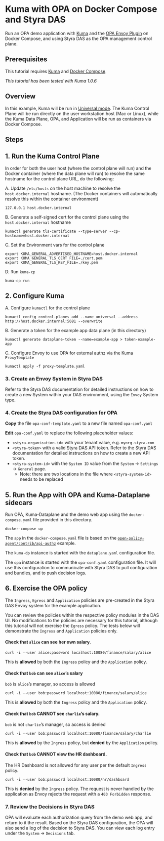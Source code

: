 # Kuma with OPA on Docker Compose and Styra DAS

Run an OPA demo application with [Kuma](https://kuma.io/docs/1.0.6/overview/what-is-kuma/) and the [OPA Envoy Plugin](https://github.com/open-policy-agent/opa-envoy-plugin) on Docker Compose, and using Styra DAS as the OPA management control plane.

## Prerequisites

This tutorial requires [Kuma](https://kuma.io/install/1.0.6/) and [Docker Compose](https://docs.docker.com/compose/install/).

_This tutorial has been tested with Kuma 1.0.6_

## Overview

In this example, Kuma will be run in [Universal mode](https://kuma.io/docs/1.0.6/documentation/overview/#universal-mode). The Kuma Control Plane will be run directly on the user workstation host (Mac or Linux), while the Kuma Data Plane, OPA, and Application will be run as containers via Docker Compose.

## Steps

## 1. Run the Kuma Control Plane

In order for both the user host (where the control plane will run) and the Docker container (where the data plane will run) to resolve the same hostname for the control plane URL, do the following:

A. Update `/etc/hosts` on the host machine to resolve the `host.docker.internal` hostname.  (The Docker containers will automatically resolve this within the container environment)
```
127.0.0.1 host.docker.internal
```

B. Generate a self-signed cert for the control plane using the `host.docker.internal` hostname
```
kumactl generate tls-certificate --type=server --cp-hostname=host.docker.internal
```

C. Set the Environment vars for the control plane
```
export KUMA_GENERAL_ADVERTISED_HOSTNAME=host.docker.internal 
export KUMA_GENERAL_TLS_CERT_FILE=./cert.pem
export KUMA_GENERAL_TLS_KEY_FILE=./key.pem
```

D. Run `kuma-cp`
```
kuma-cp run
```

## 2. Configure Kuma

A. Configure `kumactl` for the control plane
```
kumactl config control-planes add --name universal --address http://host.docker.internal:5681 --overwrite
```

B. Generate a token for the example app data plane (in this directory)
```
kumactl generate dataplane-token --name=example-app > token-example-app
```

C. Configure Envoy to use OPA for external authz via the Kuma `ProxyTemplate`
```
kumactl apply -f proxy-template.yaml
```

### 3. Create an Envoy System in Styra DAS

Refer to the Styra DAS documentation for detailed instructions on how to create a new System within your DAS environment, using the `Envoy` System type.

### 4. Create the Styra DAS configuration for OPA

**Copy** the file `opa-conf-template.yaml` to a new file named `opa-conf.yaml`

**Edit** `opa-conf.yaml` to replace the following placeholder values:
* `<styra-organization-id>` with your tenant value, e.g. `myorg.styra.com`
* `<styra-token>` with a valid Styra DAS API token. Refer to the Styra DAS documentation for detailed instructions on how to create a new API token.
* `<styra-system-id>` with the `System ID` value from the `System` -> `Settings` -> `General` page.
    * Note: there are two locations in the file where `<styra-system-id>` needs to be replaced

## 5. Run the App with OPA and Kuma-Dataplane sidecars

Run OPA, Kuma-Dataplane and the demo web app using the `docker-compose.yaml` file provided in this directory.

```
docker-compose up
```

The `app` in the `docker-compose.yaml` file is based on the [`open-policy-agent/contrib/api-authz`](https://github.com/open-policy-agent/contrib/tree/master/api_authz) example.

The `kuma-dp` instance is started with the `dataplane.yaml` configuration file.

The `opa` instance is started with the `opa-conf.yaml` configuration file. It will use this configuration to communicate with Styra DAS to pull configuration and bundles, and to push decision logs.

## 6. Exercise the OPA policy

The `Ingress`, `Egress` and `Application` policies are pre-created in the Styra DAS Envoy system for the example application.

You can review the policies within the respective policy modules in the DAS UI. No modifications to the policies are necessary for this tutorial, although this tutorial will not exercise the `Egress` policy.  The tests below will demonstrate the `Ingress` and `Application` policies only.

#### Check that `alice` can see her own salary.

```
curl -i --user alice:password localhost:10080/finance/salary/alice
```

This is **allowed** by both the `Ingress` policy and the `Application` policy.

#### Check that `bob` can see `alice`’s salary
`bob` is `alice`’s manager, so access is allowed

```
curl -i --user bob:password localhost:10080/finance/salary/alice
```

This is **allowed** by both the `Ingress` policy and the `Application` policy.

#### Check that `bob` CANNOT see `charlie`’s salary.
`bob` is not `charlie`’s manager, so access is denied

```
curl -i --user bob:password localhost:10080/finance/salary/charlie
```

This is **allowed** by the `Ingress` policy, but **denied** by the `Application` policy.

#### Check that `bob` CANNOT view the HR dashboard.
The HR Dashboard is not allowed for any user per the default `Ingress` policy.

```
curl -i --user bob:password localhost:10080/hr/dashboard
```

This is **denied** by the `Ingress` policy.  The request is never handled by the application as Envoy rejects the request with a `403 Forbidden` response.

### 7. Review the Decisions in Styra DAS

OPA will evaluate each authorization query from the demo web app, and return to it the result. Based on the Styra DAS configuration, the OPA will also send a log of the decision to Styra DAS. You can view each log entry under the `System` -> `Decisions` tab.
